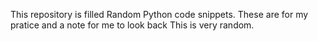This repository is filled  Random Python code snippets. These are for my pratice and a note for me to look back
This is very random. 
